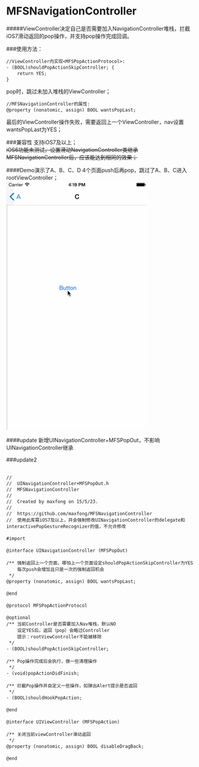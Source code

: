 # MFSNavigationController

#####ViewController决定自己是否需要加入NavigationController堆栈，拦截iOS7滑动返回的pop操作，并支持pop操作完成回调。


###使用方法：
<pre><code>//ViewController内实现&lt;MFSPopActionProtocol&gt;:
- (BOOL)shouldPopActionSkipController; {
    return YES;
}
</code></pre>
pop时，跳过未加入堆栈的ViewController；
<br />
<pre><code>//MFSNavigationController的属性:
@property (nonatomic, assign) BOOL wantsPopLast;
</code></pre>
最后的ViewController操作失败，需要返回上一个ViewController，nav设置wantsPopLast为YES；

###兼容性
支持iOS7及以上；<br />
~~iOS6功能未测试，设置滑动NavigationController类继承MFSNavigationController后，应该能达到相同的效果；~~

####Demo演示了A、B、C、D 4个页面push后再pop，跳过了A、B、C进入rootViewController；
![Alt text](MFSNavigationControllerDemo.gif)

####update
新增UINavigationController+MFSPopOut，不影响UINavigationController继承

###update2
<pre><code>
//
//  UINavigationController+MFSPopOut.h
//  MFSNavigationController
//
//  Created by maxfong on 15/5/23.
//
//  https://github.com/maxfong/MFSNavigationController
//  使用此库需iOS7及以上，并会强制修改UINavigationController的delegate和interactivePopGestureRecognizer的值，不允许修改

#import <UIKit/UIKit.h>

@interface UINavigationController (MFSPopOut)

/** 强制返回上一个页面，哪怕上一个页面设定shouldPopActionSkipController为YES
    每次push会增加且只是一次的强制返回机会
 */
@property (nonatomic, assign) BOOL wantsPopLast;

@end

@protocol MFSPopActionProtocol <NSObject>

@optional
/** 当前Controller是否需要加入Nav堆栈，默认NO
    设定YES后，返回（pop）会略过Controller
    提示：rootViewController不能被移除
 */
- (BOOL)shouldPopActionSkipController;

/** Pop操作完成后会执行，做一些清理操作
 */
- (void)popActionDidFinish;

/** 拦截Pop操作并自定义一些操作，如弹出Alert提示是否返回
 */
- (BOOL)shouldHookPopAction;

@end

@interface UIViewController (MFSPopAction) <MFSPopActionProtocol>

/** 关闭当前viewController滑动返回
 */
@property (nonatomic, assign) BOOL disableDragBack;

@end

</code></pre>
